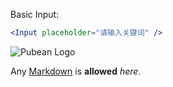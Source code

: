 Basic Input:

```jsx
<Input placeholder="请输入关键词" />
```

![Pubean Logo](img/logo.png)

Any [Markdown](http://daringfireball.net/projects/markdown/) is **allowed** _here_.
